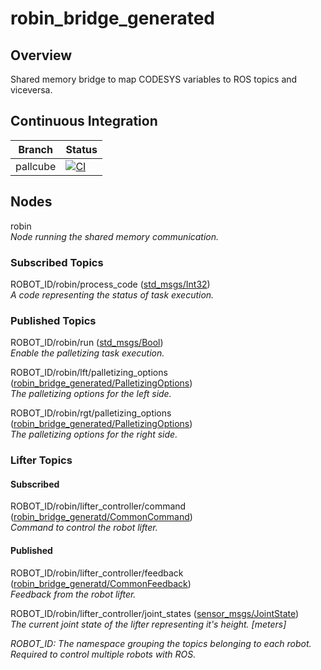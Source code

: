 # robin_bridge_generated

## Overview
Shared memory bridge to map CODESYS variables to ROS topics and viceversa.

## Continuous Integration
| Branch   | Status                                                                                                                                                                                              |
|----------|-----------------------------------------------------------------------------------------------------------------------------------------------------------------------------------------------------|
| pallcube |[![CI](https://github.com/SysDesignSrl/robin_bridge_generated/actions/workflows/ci.yaml/badge.svg?branch=pallcube)](https://github.com/SysDesignSrl/robin_bridge_generated/actions/workflows/ci.yaml)|

## Nodes
robin \
  _Node running the shared memory communication._

### Subscribed Topics
ROBOT_ID/robin/process_code ([std_msgs/Int32](http://docs.ros.org/en/api/std_msgs/html/msg/Int32.html)) \
  _A code representing the status of task execution._

### Published Topics
ROBOT_ID/robin/run ([std_msgs/Bool](http://docs.ros.org/en/api/std_msgs/html/msg/Bool.html)) \
  _Enable the palletizing task execution._

ROBOT_ID/robin/lft/palletizing_options ([robin_bridge_generated/PalletizingOptions](https://github.com/SysDesignSrl/robin_bridge_generated/blob/pallcube/msg/PalletizingOptions.msg)) \
  _The palletizing options for the left side._

ROBOT_ID/robin/rgt/palletizing_options ([robin_bridge_generated/PalletizingOptions](https://github.com/SysDesignSrl/robin_bridge_generated/blob/pallcube/msg/PalletizingOptions.msg)) \
  _The palletizing options for the right side._

### Lifter Topics
#### Subscribed
ROBOT_ID/robin/lifter_controller/command ([robin_bridge_generatd/CommonCommand](https://github.com/SysDesignSrl/robin_bridge_generated/blob/pallcube/msg/CommonCommand.msg)) \
  _Command to control the robot lifter._

#### Published
ROBOT_ID/robin/lifter_controller/feedback ([robin_bridge_generatd/CommonFeedback](https://github.com/SysDesignSrl/robin_bridge_generated/blob/pallcube/msg/CommonFeedback.msg)) \
  _Feedback from the robot lifter._

ROBOT_ID/robin/lifter_controller/joint_states ([sensor_msgs/JointState](http://docs.ros.org/en/api/sensor_msgs/html/msg/JointState.html)) \
  _The current joint state of the lifter representing it's height. [meters]_


_ROBOT_ID: The namespace grouping the topics belonging to each robot. Required to control multiple robots with ROS._